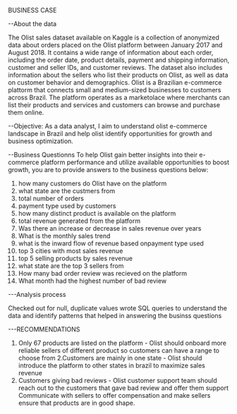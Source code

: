 BUSINESS CASE

--About the data

The Olist sales dataset available on Kaggle is a collection of anonymized data about orders placed on the Olist platform between January 2017 and August 2018. It contains a wide range of information about each order, including the order date, product details, payment and shipping information, customer and seller IDs, and customer reviews. The dataset also includes information about the sellers who list their products on Olist, as well as data on customer behavior and demographics. 
Olist is a Brazilian e-commerce plattorm that connects small and medium-sized businesses to customers across Brazil. The platform operates as a marketolace where merchants can list their products and services and customers can browse and purchase them online.

--Objective: As a data analyst, I aim to understand olist e-commerce landscape in Brazil and help olist identify opportunities for growth and business optimization. 

--Business Questionns
To help Olist gain better insights into their e-commerce platform performance and utilize available opportunities to boost growth, you are to provide answers to the business questions below:
1. how many customers do Olist have on the platform
2. what state are the custmers from
3. total number of orders
4. payment type used by customers
5. how many distinct product is available on the platform
6. total revenue generated from the platform
7. Was there an increase or decrease in sales revenue over years
8. What is the monthly sales trend
9. what is the inward flow of revenue based onpayment type used
10. top 3 cities with most sales revenue
11. top 5 selling products by sales revenue
12. what state are the top 3 sellers from
13. How many bad order review was recieved on the platform
14. What month had the highest number of bad review

---Analysis process

Checked out for null, duplicate values
wrote SQL queries to understand the data and identify patterns that helped in answering the businss questions

---RECOMMENDATIONS
1. Only 67 products are listed on the platform - Olist should onboard more reliable sellers of different product so customers can have a range to choose from
2.Customers are mainly in one state  - Olist should introduce the platform to other states in brazil to maximize sales revenue
3. Customers giving bad reviews -
Olist customer support team should reach out to the customers that gave bad review and offer them support
Communicate with sellers to offer compensation and make sellers ensure that products are in good shape.

